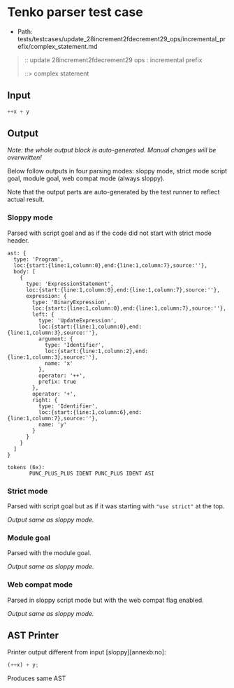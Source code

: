 # Tenko parser test case

- Path: tests/testcases/update_28increment2fdecrement29_ops/incremental_prefix/complex_statement.md

> :: update 28increment2fdecrement29 ops : incremental prefix
>
> ::> complex statement

## Input

`````js
++x + y
`````

## Output

_Note: the whole output block is auto-generated. Manual changes will be overwritten!_

Below follow outputs in four parsing modes: sloppy mode, strict mode script goal, module goal, web compat mode (always sloppy).

Note that the output parts are auto-generated by the test runner to reflect actual result.

### Sloppy mode

Parsed with script goal and as if the code did not start with strict mode header.

`````
ast: {
  type: 'Program',
  loc:{start:{line:1,column:0},end:{line:1,column:7},source:''},
  body: [
    {
      type: 'ExpressionStatement',
      loc:{start:{line:1,column:0},end:{line:1,column:7},source:''},
      expression: {
        type: 'BinaryExpression',
        loc:{start:{line:1,column:0},end:{line:1,column:7},source:''},
        left: {
          type: 'UpdateExpression',
          loc:{start:{line:1,column:0},end:{line:1,column:3},source:''},
          argument: {
            type: 'Identifier',
            loc:{start:{line:1,column:2},end:{line:1,column:3},source:''},
            name: 'x'
          },
          operator: '++',
          prefix: true
        },
        operator: '+',
        right: {
          type: 'Identifier',
          loc:{start:{line:1,column:6},end:{line:1,column:7},source:''},
          name: 'y'
        }
      }
    }
  ]
}

tokens (6x):
       PUNC_PLUS_PLUS IDENT PUNC_PLUS IDENT ASI
`````

### Strict mode

Parsed with script goal but as if it was starting with `"use strict"` at the top.

_Output same as sloppy mode._

### Module goal

Parsed with the module goal.

_Output same as sloppy mode._

### Web compat mode

Parsed in sloppy script mode but with the web compat flag enabled.

_Output same as sloppy mode._

## AST Printer

Printer output different from input [sloppy][annexb:no]:

````js
(++x) + y;
````

Produces same AST
